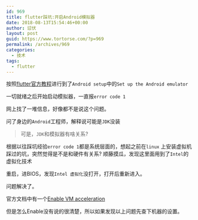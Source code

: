 ```yaml
---
id: 969
title: flutter踩坑:开启Android模拟器
date: 2018-08-13T15:54:46+00:00
author: 愆伏
layout: post
guid: https://www.tortorse.com/?p=969
permalink: /archives/969
categories:
  - 技术
tags:
  - flutter
---
```

按照[flutter官方教程](https://flutter.io/setup-windows/)进行到了`Android setup`中的`Set up the Android emulator`

一切就绪之后开始启动模拟器，一直报`error code 1`

网上找了一堆信息，好像都不是说这个问题。

问了身边的`Android`工程师，解释说可能是`JDK`没装

> 可是，`JDK`和模拟器有啥关系? 

根据以往踩坑经验`error code 1`都是系统层面的，想起之前在`linux` 上安装虚拟机踩过的坑，突然觉得是不是和硬件有关系? 顺藤摸瓜，发现这里面用到了`Intel`的虚拟化技术

重启，进BIOS，发现`Intel 虚拟化`没打开，打开后重新进入。

问题解决了。

官方文档中有一个[Enable VM acceleration](https://developer.android.com/studio/run/emulator-acceleration.html)

但是怎么Enable没有说的很清楚，所以如果发现以上问题先查下机器的设置。